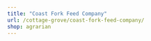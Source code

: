 ```yaml
---
title: "Coast Fork Feed Company"
url: /cottage-grove/coast-fork-feed-company/
shop: agrarian
---
```


